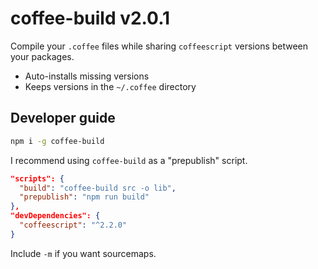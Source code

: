# coffee-build v2.0.1

Compile your `.coffee` files while sharing `coffeescript`
versions between your packages.

- Auto-installs missing versions
- Keeps versions in the `~/.coffee` directory

## Developer guide

```sh
npm i -g coffee-build
```

I recommend using `coffee-build` as a "prepublish" script.

```json
"scripts": {
  "build": "coffee-build src -o lib",
  "prepublish": "npm run build"
},
"devDependencies": {
  "coffeescript": "^2.2.0"
}
```

Include `-m` if you want sourcemaps.

